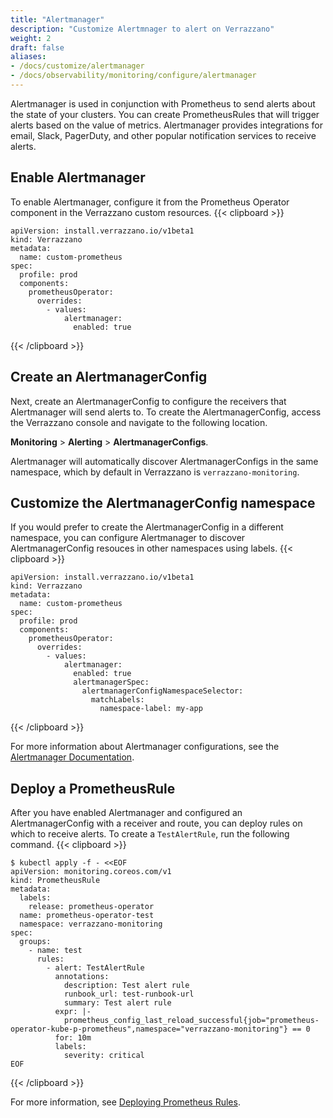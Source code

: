 ```yaml
---
title: "Alertmanager"
description: "Customize Alertmnager to alert on Verrazzano"
weight: 2
draft: false
aliases:
- /docs/customize/alertmanager
- /docs/observability/monitoring/configure/alertmanager
---
```

Alertmanager is used in conjunction with Prometheus to send alerts about the state of your clusters.
You can create PrometheusRules that will trigger alerts based on the value of metrics.
Alertmanager provides integrations for email, Slack, PagerDuty, and other popular notification services to receive alerts.

## Enable Alertmanager

To enable Alertmanager, configure it from the Prometheus Operator component
in the Verrazzano custom resources.
{{< clipboard >}}
<div class="highlight">

   ```
   apiVersion: install.verrazzano.io/v1beta1
   kind: Verrazzano
   metadata:
     name: custom-prometheus
   spec:
     profile: prod
     components:
       prometheusOperator:
         overrides:
           - values:
               alertmanager:
                 enabled: true
   ```

</div>
{{< /clipboard >}}

## Create an AlertmanagerConfig


Next, create an AlertmanagerConfig to configure the receivers that Alertmanager will send alerts to.
To create the AlertmanagerConfig, access the Verrazzano console and navigate to the following location.

**Monitoring** > **Alerting** > **AlertmanagerConfigs**.

Alertmanager will automatically discover AlertmanagerConfigs in the same namespace,
which by default in Verrazzano is `verrazzano-monitoring`.

## Customize the AlertmanagerConfig namespace

If you would prefer to create the AlertmanagerConfig
in a different namespace, you can configure Alertmanager to discover AlertmanagerConfig resouces
in other namespaces using labels.
{{< clipboard >}}
<div class="highlight">

   ```
   apiVersion: install.verrazzano.io/v1beta1
   kind: Verrazzano
   metadata:
     name: custom-prometheus
   spec:
     profile: prod
     components:
       prometheusOperator:
         overrides:
           - values:
               alertmanager:
                 enabled: true
                 alertmanagerSpec:
                   alertmanagerConfigNamespaceSelector:
                     matchLabels:
                       namespace-label: my-app
   ```

</div>
{{< /clipboard >}}

For more information about Alertmanager configurations, see the [Alertmanager Documentation](https://prometheus.io/docs/alerting/latest/configuration/).

## Deploy a PrometheusRule

After you have enabled Alertmanager and configured an AlertmanagerConfig with a receiver and route,
you can deploy rules on which to receive alerts.
To create a `TestAlertRule`, run the following command.
{{< clipboard >}}
<div class="highlight">

```
$ kubectl apply -f - <<EOF
apiVersion: monitoring.coreos.com/v1
kind: PrometheusRule
metadata:
  labels:
    release: prometheus-operator
  name: prometheus-operator-test
  namespace: verrazzano-monitoring
spec:
  groups:
    - name: test
      rules:
        - alert: TestAlertRule
          annotations:
            description: Test alert rule
            runbook_url: test-runbook-url
            summary: Test alert rule
          expr: |-
            prometheus_config_last_reload_successful{job="prometheus-operator-kube-p-prometheus",namespace="verrazzano-monitoring"} == 0
          for: 10m
          labels:
            severity: critical
EOF
```
</div>
{{< /clipboard >}}

For more information, see [Deploying Prometheus Rules](https://github.com/prometheus-operator/prometheus-operator/blob/main/Documentation/user-guides/alerting.md#deploying-prometheus-rules).

